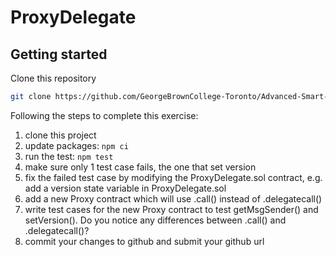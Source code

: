 # ProxyDelegate


## Getting started

Clone this repository

```bash
git clone https://github.com/GeorgeBrownCollege-Toronto/Advanced-Smart-Contracts.git ./proxy-delegate && cd ./proxy-delegate && git filter-branch --prune-empty --subdirectory-filter ./notes/contract-interaction/lab/proxy-delegate HEAD && rm -rf ./.git
```

Following the steps to complete this exercise:
1. clone this project
1. update packages: ```npm ci```
2. run the test: ```npm test```
3. make sure only 1 test case fails, the one that set version
4. fix the failed test case by modifying the ProxyDelegate.sol contract, e.g. add a version state variable in ProxyDelegate.sol
5. add a new Proxy contract which will use .call() instead of .delegatecall()
6. write test cases for the new Proxy contract to test getMsgSender() and setVersion(). Do you notice any differences between .call() and .delegatecall()?
7. commit your changes to github and submit your github url
